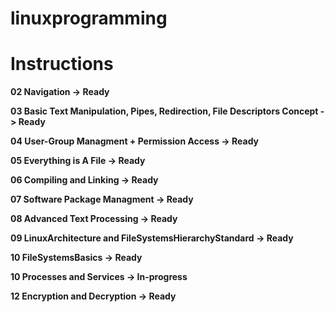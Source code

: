 # linuxprogramming

# Instructions 

**02 Navigation -> Ready**

**03 Basic Text Manipulation, Pipes, Redirection, File Descriptors Concept -> Ready**

**04 User-Group Managment + Permission Access -> Ready**

**05 Everything is A File -> Ready**

**06 Compiling and Linking -> Ready**

**07 Software Package Managment -> Ready**

**08 Advanced Text Processing -> Ready**

**09 LinuxArchitecture and FileSystemsHierarchyStandard -> Ready**

**10 FileSystemsBasics -> Ready**

**10 Processes and Services -> In-progress**

**12 Encryption and Decryption -> Ready**
